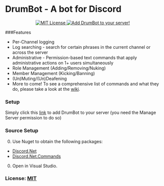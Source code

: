 # DrumBot - A bot for Discord

<p align="center">
    <a href="https://opensource.org/licenses/mit-license.php">
        <img src="https://img.shields.io/badge/license-MIT%20License-blue.svg" alt="MIT License">
    </a>
    <a href="https://discordapp.com/oauth2/authorize?client_id=208460637368614913&scope=bot&permissions=0x00000008">
        <img src="https://img.shields.io/badge/discord-add--to--server-738bd7.svg" alt="Add DrumBot to your server!">
    </a>
</p>

###Features
* Per-Channel logging
* Log searching - search for certain phrases in the current channel or across the server
* Administrative - Permission-based text commands that apply administrative actions on 1+ users simultaneously
 * Role Management (Adding/Removing/Nuking)
 * Member Management (Kicking/Banning)
 * (Un)Muting/(Un)Deafening
* More to come!
To see a comprehensive list of commands and what they do, please take a look at the [wiki](https://github.com/james7132/DrumBot/wiki).

### Setup
Simply click this [link](https://discordapp.com/oauth2/authorize?client_id=208460637368614913&scope=bot&permissions=0x00000008) to add DrumBot to your server (you need the Manage Server permission to do so)

### Source Setup
0. Use Nuget to obtain the following packages:
  * [Discord.Net](https://www.nuget.org/packages/Discord.Net/)
  * [Discord.Net.Commands](https://www.nuget.org/packages/Discord.Net.Commands/)
0. Open in Visual Studio.

### License: [MIT](./LICENSE)
